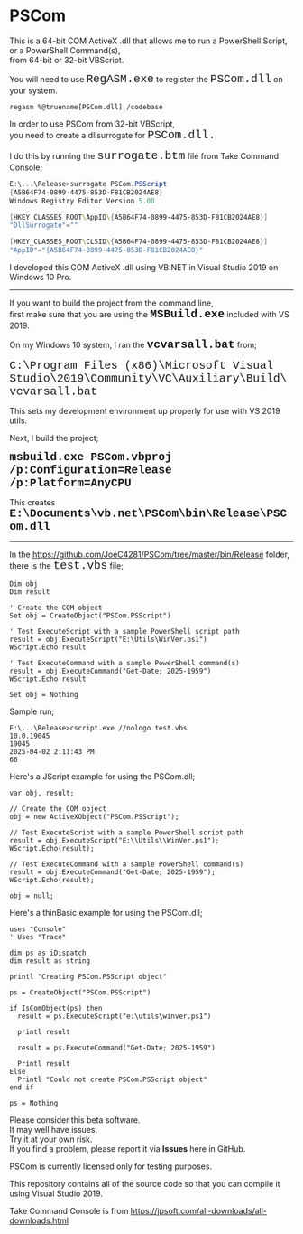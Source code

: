 # PSCom
This is a 64-bit COM ActiveX .dll that allows me to run a PowerShell Script,\
or a PowerShell Command(s),\
from 64-bit or 32-bit VBScript.

You will need to use <span style="font-family: Courier New; font-size: 20px;">RegASM.exe</span> to register the <span style="font-family: Courier New; font-size: 20px;">PSCom.dll</span> on your system.

```vbscript
regasm %@truename[PSCom.dll] /codebase
```
In order to use PSCom from 32-bit VBScript,\
you need to create a dllsurrogate for <span style="font-family: Courier New; font-size: 20px;">PSCom.dll.</span>

I do this by running the <span style="font-family: Courier New; font-size: 20px;">surrogate.btm</span> file from Take Command Console;

```powershell
E:\...\Release>surrogate PSCom.PSScript 
{A5B64F74-0899-4475-853D-F81CB2024AE8}
Windows Registry Editor Version 5.00

[HKEY_CLASSES_ROOT\AppID\{A5B64F74-0899-4475-853D-F81CB2024AE8}]
"DllSurrogate"=""

[HKEY_CLASSES_ROOT\CLSID\{A5B64F74-0899-4475-853D-F81CB2024AE8}]
"AppID"="{A5B64F74-0899-4475-853D-F81CB2024AE8}"
```
I developed this COM ActiveX .dll using VB.NET in Visual Studio 2019 on Windows 10 Pro.

---
If you want to build the project from the command line,\
first make sure that you are using the <span style="font-family: Courier New; font-size: 20px;">**MSBuild.exe**</span> included with VS 2019.

On my Windows 10 system, I ran the <span style="font-family: Courier New; font-size: 20px;">**vcvarsall.bat**</span> from;

<span style="font-family: Courier New; font-size: 20px;">C:\Program Files (x86)\Microsoft Visual Studio\2019\Community\VC\Auxiliary\Build\vcvarsall.bat</span>

This sets my development environment up properly for use with VS 2019 utils.

Next, I build the project;

<span style="font-family: Courier New; font-size: 20px;">**msbuild.exe PSCom.vbproj** **/p:Configuration=Release /p:Platform=AnyCPU**</span>

This creates <span style="font-family: Courier New; font-size: 20px;">**E:\Documents\vb.net\PSCom\bin\Release\PSCom.dll**</span>

---
In the https://github.com/JoeC4281/PSCom/tree/master/bin/Release folder,\
there is the <span style="font-family: Courier New; font-size: 20px;">test.vbs</span> file;
```VB Script
Dim obj
Dim result

' Create the COM object
Set obj = CreateObject("PSCom.PSScript")

' Test ExecuteScript with a sample PowerShell script path
result = obj.ExecuteScript("E:\Utils\WinVer.ps1")
WScript.Echo result

' Test ExecuteCommand with a sample PowerShell command(s)
result = obj.ExecuteCommand("Get-Date; 2025-1959")
WScript.Echo result

Set obj = Nothing
```
Sample run;
```VB Script
E:\...\Release>cscript.exe //nologo test.vbs 
10.0.19045
19045
2025-04-02 2:11:43 PM
66
```
Here's a JScript example for using the PSCom.dll;
```VB Script
var obj, result;

// Create the COM object
obj = new ActiveXObject("PSCom.PSScript");

// Test ExecuteScript with a sample PowerShell script path
result = obj.ExecuteScript("E:\\Utils\\WinVer.ps1");
WScript.Echo(result);

// Test ExecuteCommand with a sample PowerShell command(s)
result = obj.ExecuteCommand("Get-Date; 2025-1959");
WScript.Echo(result);

obj = null;
```


Here's a thinBasic example for using the PSCom.dll;
```VB Script
uses "Console"
' Uses "Trace"

dim ps as iDispatch
dim result as string

printl "Creating PSCom.PSScript object"

ps = CreateObject("PSCom.PSScript")

if IsComObject(ps) then
  result = ps.ExecuteScript("e:\utils\winver.ps1")

  printl result
  
  result = ps.ExecuteCommand("Get-Date; 2025-1959")
  
  Printl result
Else
  Printl "Could not create PSCom.PSScript object"
end if

ps = Nothing
```

Please consider this beta software.\
It may well have issues.\
Try it at your own risk.\
If you find a problem, please report it via **Issues** here in GitHub.

PSCom is currently licensed only for testing purposes.

This repository contains all of the source code so that you can compile it using Visual Studio 2019.

Take Command Console is from https://jpsoft.com/all-downloads/all-downloads.html

